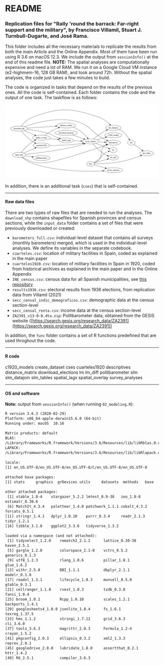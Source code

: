 # README

### Replication files for "Rally 'round the barrack: Far-right support and the military", by Francisco Villamil, Stuart J. Turnbull-Dugarte, and José Rama.

This folder includes all the necessary materials to replicate the results from both the main Article and the Online Appendix. Most of them have been run using R 3.6 on macOS 12.3. We include the output from `sessionInfo()` at the end of this readme file. **NOTE:** The spatial analyses are computationally expensive and need a lot of RAM. We run it on a Google Cloud VM instance (e2-highmem-16, 128 GB RAM), and took around 72h. Without the spatial analyses, the code just takes a few minutes to build.

The code is organized in tasks that depend on the results of the previous ones. All the code is self-contained. Each folder contains the code and the output of one task. The taskflow is as follows:

![taskflow](taskflow/workflow.jpeg)

In addition, there is an additional task (`cses`) that is self-contained.

---

#### Raw data files

There are two types of raw files that are needed to run the analyses. The `download_shp` contains shapefiles for Spanish provinces and census sections, while the `input_data` folder contains a set of files that were previously downloaded or created:

- `barometers_full.csv`: individual-level dataset that contains all surveys (monthly barometers) merged, which is used in the individual-level analyses. We define its variables in the separate codebook.
- `cuarteles.csv`: location of military facilities in Spain, coded as explained in the main paper
- `cuarteles1920.csv`: location of military facilities in Spain in 1920, coded from historical archives as explained in the main paper and in the Online Appendix
- `INE_census.csv`: census data for all Spanish municipalities, see [this repository](https://github.com/franvillamil/scrap-INE-census)
- `results1936.csv`: electoral results from 1936 elections, from replication data from Villamil (2021)
- `secc_censal_indic_demograficos.csv`: demographic data at the census section-level
- `secc_censal_renta.csv`: income data at the census section-level
- `ZA2391_v13-0-0.dta.zip`: Politbarometer data, obtained from the GESIS website ([https://search.gesis.org/research_data/ZA2391](https://search.gesis.org/research_data/ZA2391))

In addition, the `func` folder contains a set of R functions predefined that are used throghout the code.

---

#### R code

c1920_models
create_dataset
cses
cuarteles1920
descriptives
distance_matrix
download_elections
lm
lm_diff
politbarometer
slm
slm_datajoin
slm_tables
spatial_lags
spatial_overlay
survey_analyses


---

#### OS and software

**Note:** output from `sessionInfo()` (when running `02_modeling.R`):

```
R version 3.6.3 (2020-02-29)
Platform: x86_64-apple-darwin15.6.0 (64-bit)
Running under: macOS  10.16

Matrix products: default
BLAS:   /Library/Frameworks/R.framework/Versions/3.6/Resources/lib/libRblas.0.dylib
LAPACK: /Library/Frameworks/R.framework/Versions/3.6/Resources/lib/libRlapack.dylib

locale:
[1] en_US.UTF-8/en_US.UTF-8/en_US.UTF-8/C/en_US.UTF-8/en_US.UTF-8

attached base packages:
[1] stats     graphics  grDevices utils     datasets  methods   base

other attached packages:
 [1] xtable_1.8-4    stargazer_5.2.2 lmtest_0.9-38   zoo_1.8-8       estimatr_0.30.6
 [6] MatchIt_4.3.4   paletteer_1.4.0 patchwork_1.1.1 cobalt_4.3.2    forcats_0.5.1
[11] stringr_1.4.1   dplyr_1.0.10    purrr_0.3.4     readr_2.1.3     tidyr_1.2.1
[16] tibble_3.1.8    ggplot2_3.3.6   tidyverse_1.3.2

loaded via a namespace (and not attached):
 [1] tidyselect_1.2.0    rematch2_2.1.2      lattice_0.20-38     haven_2.5.1
 [5] gargle_1.2.0        colorspace_2.1-0    vctrs_0.5.2         generics_0.1.3
 [9] utf8_1.2.3          rlang_1.0.6         pillar_1.8.1        glue_1.6.2
[13] withr_2.5.0         DBI_1.1.1           dbplyr_2.1.1        modelr_0.1.8
[17] readxl_1.3.1        lifecycle_1.0.3     munsell_0.5.0       gtable_0.3.1
[21] cellranger_1.1.0    rvest_1.0.3         tzdb_0.3.0          fansi_1.0.4
[25] broom_1.0.1         Rcpp_1.0.10         scales_1.2.1        backports_1.4.1
[29] googlesheets4_1.0.0 jsonlite_1.8.4      fs_1.6.1            texreg_1.37.5
[33] hms_1.1.2           stringi_1.7.12      grid_3.6.3          cli_3.6.0
[37] tools_3.6.3         magrittr_2.0.3      Formula_1.2-4       crayon_1.5.2
[41] pkgconfig_2.0.3     ellipsis_0.3.2      xml2_1.3.3          reprex_2.0.1
[45] googledrive_2.0.0   lubridate_1.8.0     assertthat_0.2.1    httr_1.4.2
[49] R6_2.5.1            compiler_3.6.3
```
